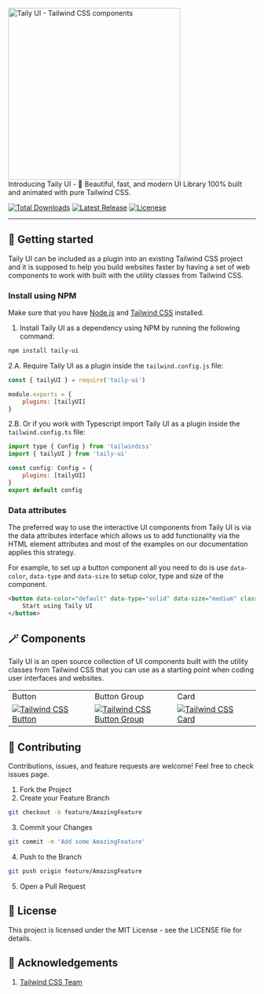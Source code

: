 <p>
    <a href="https://tailyui.by.nikdelv.in">
      <img alt="Taily UI - Tailwind CSS components" width="350" src="https://tailyui.by.nikdelv.in/assets/github/logo.png">
    </a><br>
    Introducing Taily UI - 🚀 Beautiful, fast, and modern UI Library 100% built and animated with pure Tailwind CSS.
</p>

<p>
    <a href="https://www.npmjs.com/package/taily-ui"><img src="https://img.shields.io/npm/dt/taily-ui.svg" alt="Total Downloads"></a>
    <a href="https://github.com/nikdelvin/taily-ui/releases"><img src="https://img.shields.io/npm/v/taily-ui.svg" alt="Latest Release"></a>
    <a href="https://tailyui.nikdelvin.dev/docs/getting-started/license"><img src="https://img.shields.io/badge/license-MIT-blue" alt="Licenese"></a>
</p>

------
## 🚀 Getting started

Taily UI can be included as a plugin into an existing Tailwind CSS project and it is supposed to help you build websites faster by having a set of web components to work with built with the utility classes from Tailwind CSS.

### Install using NPM

Make sure that you have <a href="https://nodejs.org/en/" rel="nofollow" >Node.js</a> and <a href="https://tailwindcss.com/" rel="nofollow" >Tailwind CSS</a> installed. 

1. Install Taily UI as a dependency using NPM by running the following command:

```bash
npm install taily-ui
```

2.A. Require Taily UI as a plugin inside the `tailwind.config.js` file:

```javascript
const { tailyUI } = require('taily-ui')

module.exports = {
    plugins: [tailyUI]
}
```

2.B. Or if you work with Typescript import Taily UI as a plugin inside the `tailwind.config.ts` file:

```javascript
import type { Config } from 'tailwindcss'
import { tailyUI } from 'taily-ui'

const config: Config = {
    plugins: [tailyUI]
}
export default config
```

### Data attributes

The preferred way to use the interactive UI components from Taily UI is via the data attributes interface which allows us to add functionality via the HTML element attributes and most of the examples on our documentation applies this strategy.

For example, to set up a button component all you need to do is use `data-color`, `data-type` and `data-size` to setup color, type and size of the component.

```html
<button data-color="default" data-type="solid" data-size="medium" class="button">
    Start using Taily UI
</button>
```

## 🪄 Components

Taily UI is an open source collection of UI components built with the utility classes from Tailwind CSS that you can use as a starting point when coding user interfaces and websites.

<table>
    <tr>
        <td width="33.3333%">Button</td>
        <td width="33.3333%">Button Group</td>
        <td width="33.3333%">Card</td>
    </tr>
    <tr>
        <td width="33.3333%">
            <a href="https://tailyui.by.nikdelv.in/docs/components/buttons">
                <img alt="Tailwind CSS Button" src="https://tailyui.by.nikdelv.in/assets/github/button.png">
            </a>
        </td>
        <td width="33.3333%">
            <a href="https://tailyui.by.nikdelv.in/docs/components/button-groups">
                <img alt="Tailwind CSS Button Group" src="https://tailyui.by.nikdelv.in/assets/github/button-group.png">
            </a>
        </td>
        <td width="33.3333%">
            <a href="https://tailyui.by.nikdelv.in/docs/components/cards">
                <img alt="Tailwind CSS Card" src="https://tailyui.by.nikdelv.in/assets/github/card.png">
            </a>
        </td>
    </tr>
</table>

## 🤝 Contributing
Contributions, issues, and feature requests are welcome! Feel free to check issues page.   

1. Fork the Project
2. Create your Feature Branch 
```bash
git checkout -b feature/AmazingFeature
```
3. Commit your Changes
```bash
git commit -m 'Add some AmazingFeature'
```
4. Push to the Branch 
```bash
git push origin feature/AmazingFeature
```
5. Open a Pull Request

## 📜 License
This project is licensed under the MIT License - see the LICENSE file for details.

## 🙏 Acknowledgements
1. [Tailwind CSS Team](https://tailwindcss.com/)